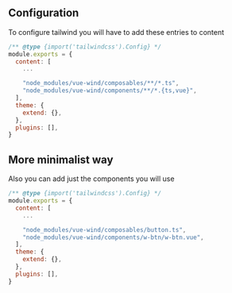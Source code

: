 
## Configuration

To configure tailwind you will have to add these entries to content

```js
/** @type {import('tailwindcss').Config} */
module.exports = {
  content: [
    ...

    "node_modules/vue-wind/composables/**/*.ts",
    "node_modules/vue-wind/components/**/*.{ts,vue}",
  ],
  theme: {
    extend: {},
  },
  plugins: [],
}
```

## More minimalist way

Also you can add just the components you will use

```js
/** @type {import('tailwindcss').Config} */
module.exports = {
  content: [
    ...

    "node_modules/vue-wind/composables/button.ts",
    "node_modules/vue-wind/components/w-btn/w-btn.vue",
  ],
  theme: {
    extend: {},
  },
  plugins: [],
}
```